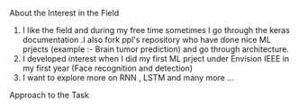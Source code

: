 About the Interest in the Field 

1) I like the field and during my free time sometimes I go through the keras documentation .I also fork ppl's repository who have done nice ML prjects (example :- Brain tumor prediction) and go through architecture.
2) I developed interest when I did my first ML prject under Envision IEEE in my first year (Face recognition and detection)
3) I want to explore more on RNN , LSTM and many more ...

Approach to the Task 
